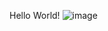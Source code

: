 Hello World!
![image](https://user-images.githubusercontent.com/103301184/162616151-ff260721-9426-4b67-959d-03867aee9f1a.png)
